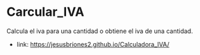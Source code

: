 # Carcular_IVA
Calcula el iva para una cantidad o obtiene el iva de una cantidad.

* link: https://jesusbriones2.github.io/Calculadora_IVA/
